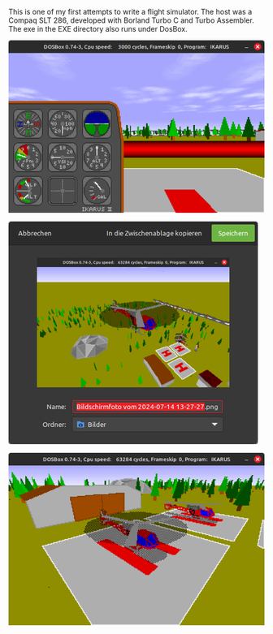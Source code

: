 This is one of my first attempts to write a flight simulator. The host was a Compaq SLT 286, developed with Borland Turbo C and Turbo Assembler. The exe in the EXE directory also runs under DosBox.

![Image](https://github.com/DigiFennek/Ikarus/blob/master/Ikarus1.png)

![Image](https://github.com/DigiFennek/Ikarus/blob/master/Ikarus2.png)

![Image](https://github.com/DigiFennek/Ikarus/blob/master/Ikarus3.png)

